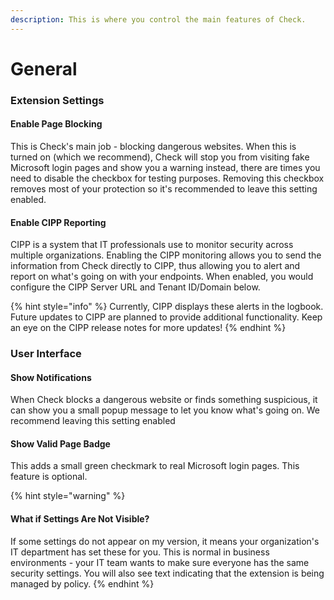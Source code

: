 ```yaml
---
description: This is where you control the main features of Check.
---
```


# General

### Extension Settings

#### **Enable Page Blocking**

This is Check's main job - blocking dangerous websites. When this is turned on (which we recommend), Check will stop you from visiting fake Microsoft login pages and show you a warning instead, there are times you need to disable the checkbox for testing purposes. Removing this checkbox removes most of your protection so it's recommended to leave this setting enabled.

#### Enable CIPP Reporting

CIPP is a system that IT professionals use to monitor security across multiple organizations. Enabling the CIPP monitoring allows you to send the information from Check directly to CIPP, thus allowing you to alert and report on what's going on with your endpoints. When enabled, you would configure the CIPP Server URL and Tenant ID/Domain below.

{% hint style="info" %}
Currently, CIPP displays these alerts in the logbook. Future updates to CIPP are planned to provide additional functionality. Keep an eye on the CIPP release notes for more updates!
{% endhint %}

### User Interface

#### **Show Notifications**&#x20;

When Check blocks a dangerous website or finds something suspicious, it can show you a small popup message to let you know what's going on. We recommend leaving this setting enabled

#### **Show Valid Page Badge**

This adds a small green checkmark to real Microsoft login pages. This feature is optional.

{% hint style="warning" %}
#### What if Settings Are Not Visible?

If some settings do not appear on my version, it means your organization's IT department has set these for you. This is normal in business environments - your IT team wants to make sure everyone has the same security settings. You will also see text indicating that the extension is being managed by policy.
{% endhint %}

